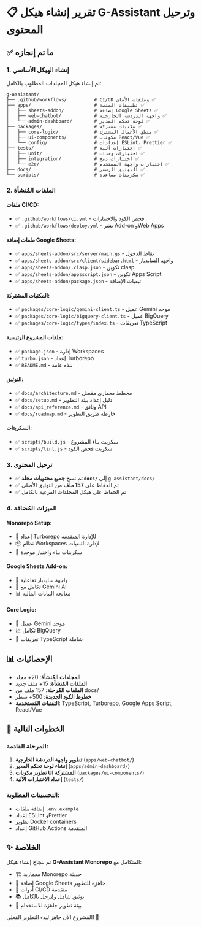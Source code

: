 # 📋 تقرير إنشاء هيكل G-Assistant وترحيل المحتوى

## ✅ ما تم إنجازه

### 1. إنشاء الهيكل الأساسي
تم إنشاء هيكل المجلدات المطلوب بالكامل:

```
g-assistant/
├── .github/workflows/          # CI/CD وملفات الأمان ✅
├── apps/                       # تطبيقات المنصة ✅
│   ├── sheets-addon/           # إضافة Google Sheets ✅
│   ├── web-chatbot/            # واجهة الدردشة الخارجية ✅
│   └── admin-dashboard/        # لوحة تحكم المدير ✅
├── packages/                   # مكتبات مشتركة ✅
│   ├── core-logic/             # منطق الأعمال المشترك ✅
│   ├── ui-components/          # مكونات React/Vue ✅
│   └── config/                 # إعدادات ESLint، Prettier ✅
├── tests/                      # اختبارات آلية ✅
│   ├── unit/                   # اختبارات وحدات ✅
│   ├── integration/            # اختبارات دمج ✅
│   └── e2e/                    # اختبارات واجهة المستخدم ✅
├── docs/                       # التوثيق الرسمي ✅
└── scripts/                    # سكربتات مساعدة ✅
```

### 2. الملفات المُنشأة

#### ملفات CI/CD:
- ✅ `.github/workflows/ci.yml` - فحص الكود والاختبارات
- ✅ `.github/workflows/deploy.yml` - نشر Add-on وWeb Apps

#### ملفات إضافة Google Sheets:
- ✅ `apps/sheets-addon/src/server/main.gs` - نقاط الدخول
- ✅ `apps/sheets-addon/src/client/sidebar.html` - واجهة السايدبار
- ✅ `apps/sheets-addon/.clasp.json` - تكوين clasp
- ✅ `apps/sheets-addon/appsscript.json` - تكوين Apps Script
- ✅ `apps/sheets-addon/package.json` - تبعيات الإضافة

#### المكتبات المشتركة:
- ✅ `packages/core-logic/gemini-client.ts` - عميل Gemini موحد
- ✅ `packages/core-logic/bigquery-client.ts` - عميل BigQuery
- ✅ `packages/core-logic/types/index.ts` - تعريفات TypeScript

#### ملفات المشروع الرئيسية:
- ✅ `package.json` - إدارة Workspaces
- ✅ `turbo.json` - إعداد Turborepo
- ✅ `README.md` - نبذة عامة

#### التوثيق:
- ✅ `docs/architecture.md` - مخطط معماري مفصل
- ✅ `docs/setup.md` - دليل إعداد بيئة التطوير
- ✅ `docs/api_reference.md` - وثائق API
- ✅ `docs/roadmap.md` - خارطة طريق التطوير

#### السكربتات:
- ✅ `scripts/build.js` - سكربت بناء المشروع
- ✅ `scripts/lint.js` - سكربت فحص الكود

### 3. ترحيل المحتوى
- ✅ تم نسخ **جميع محتويات مجلد `docs/`** إلى `g-assistant/docs/`
- ✅ تم الحفاظ على **157 ملف** من التوثيق الأصلي
- ✅ تم الحفاظ على هيكل المجلدات الفرعية بالكامل

### 4. الميزات المُضافة

#### Monorepo Setup:
- 🔧 إعداد Turborepo للإدارة المتقدمة
- 📦 نظام Workspaces لإدارة التبعيات
- 🚀 سكربتات بناء واختبار موحدة

#### Google Sheets Add-on:
- 🎯 واجهة سايدبار تفاعلية
- 🤖 تكامل مع Gemini AI
- 📊 معالجة البيانات المالية

#### Core Logic:
- 🧠 عميل Gemini موحد
- 📈 تكامل BigQuery
- 🔧 تعريفات TypeScript شاملة

## 📊 الإحصائيات

- **المجلدات المُنشأة**: 20+ مجلد
- **الملفات المُنشأة**: 15+ ملف جديد
- **الملفات المُرحلة**: 157 ملف من docs/
- **خطوط الكود الجديدة**: 500+ سطر
- **التقنيات المُستخدمة**: TypeScript, Turborepo, Google Apps Script, React/Vue

## 🎯 الخطوات التالية

### المرحلة القادمة:
1. **تطوير واجهة الدردشة الخارجية** (`apps/web-chatbot/`)
2. **إنشاء لوحة تحكم المدير** (`apps/admin-dashboard/`)
3. **تطوير مكونات UI المشتركة** (`packages/ui-components/`)
4. **إعداد الاختبارات الآلية** (`tests/`)

### التحسينات المطلوبة:
- إضافة ملفات `.env.example`
- إعداد ESLint وPrettier
- تطوير Docker containers
- إعداد GitHub Actions المتقدمة

## ✨ الخلاصة

تم بنجاح إنشاء هيكل **G-Assistant Monorepo** المتكامل مع:
- 🏗️ معمارية Monorepo حديثة
- 📱 إضافة Google Sheets جاهزة للتطوير
- 🔧 أدوات CI/CD متقدمة
- 📚 توثيق شامل ومُرحل بالكامل
- 🚀 بيئة تطوير جاهزة للاستخدام

المشروع الآن جاهز لبدء التطوير الفعلي! 🎉